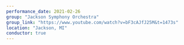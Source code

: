 ```yaml
---
performance_date: 2021-02-26
group: "Jackson Symphony Orchestra"
group_link: "https://www.youtube.com/watch?v=bF3cAJfJ25M&t=1473s"
location: "Jackson, MI"
conductor: true
---
```

